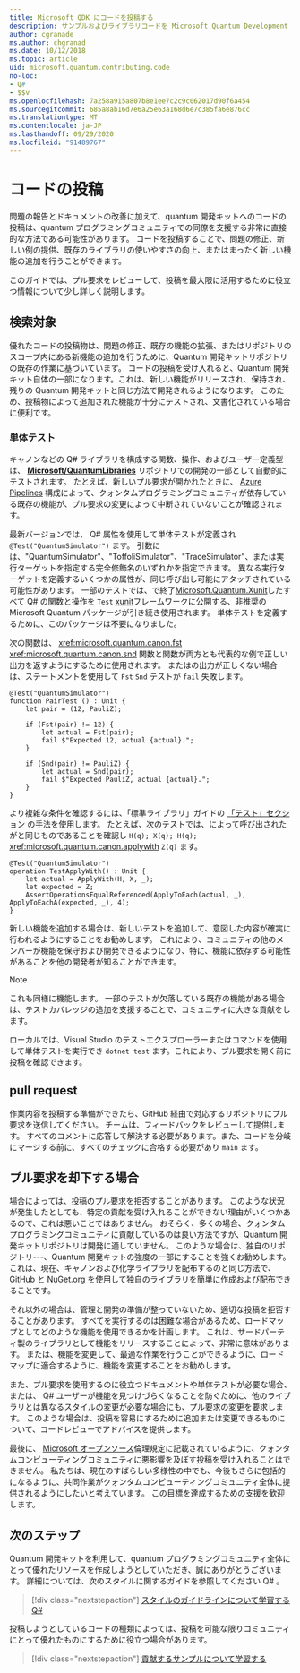 ```yaml
---
title: Microsoft QDK にコードを投稿する
description: サンプルおよびライブラリコードを Microsoft Quantum Development Kit (QDK) に投稿する方法について説明します。
author: cgranade
ms.author: chgranad
ms.date: 10/12/2018
ms.topic: article
uid: microsoft.quantum.contributing.code
no-loc:
- Q#
- $$v
ms.openlocfilehash: 7a258a915a807b8e1ee7c2c9c062017d90f6a454
ms.sourcegitcommit: 685a8ab16d7e6a25e63a168d6e7c385fa6e876cc
ms.translationtype: MT
ms.contentlocale: ja-JP
ms.lasthandoff: 09/29/2020
ms.locfileid: "91489767"
---
```

# <a name="contributing-code"></a>コードの投稿

問題の報告とドキュメントの改善に加えて、quantum 開発キットへのコードの投稿は、quantum プログラミングコミュニティでの同僚を支援する非常に直接的な方法である可能性があります。
コードを投稿することで、問題の修正、新しい例の提供、既存のライブラリの使いやすさの向上、またはまったく新しい機能の追加を行うことができます。

このガイドでは、プル要求をレビューして、投稿を最大限に活用するために役立つ情報について少し詳しく説明します。

## <a name="what-we-look-for"></a>検索対象

優れたコードの投稿物は、問題の修正、既存の機能の拡張、またはリポジトリのスコープ内にある新機能の追加を行うために、Quantum 開発キットリポジトリの既存の作業に基づいています。
コードの投稿を受け入れると、Quantum 開発キット自体の一部になります。これは、新しい機能がリリースされ、保持され、残りの Quantum 開発キットと同じ方法で開発されるようになります。
このため、投稿物によって追加された機能が十分にテストされ、文書化されている場合に便利です。

### <a name="unit-tests"></a>単体テスト

キャノンなどの Q# ライブラリを構成する関数、操作、およびユーザー定義型は、 [**Microsoft/QuantumLibraries**](https://github.com/Microsoft/QuantumLibraries/) リポジトリでの開発の一部として自動的にテストされます。
たとえば、新しいプル要求が開かれたときに、 [Azure Pipelines](https://azure.microsoft.com/services/devops/pipelines/) 構成によって、クォンタムプログラミングコミュニティが依存している既存の機能が、プル要求の変更によって中断されていないことが確認されます。

最新バージョンでは、 Q# 属性を使用して単体テストが定義され `@Test("QuantumSimulator")` ます。 引数には、"QuantumSimulator"、"ToffoliSimulator"、"TraceSimulator"、または実行ターゲットを指定する完全修飾名のいずれかを指定できます。 異なる実行ターゲットを定義するいくつかの属性が、同じ呼び出し可能にアタッチされている可能性があります。 一部のテストでは、で終了[Microsoft.Quantum.Xunit](https://www.nuget.org/packages/Microsoft.Quantum.Xunit/)したすべて Q# の関数と操作を `Test` [xunit](https://xunit.github.io/)フレームワークに公開する、非推奨の Microsoft Quantum パッケージが引き続き使用されます。 単体テストを定義するために、このパッケージは不要になりました。 

次の関数は、 <xref:microsoft.quantum.canon.fst> <xref:microsoft.quantum.canon.snd> 関数と関数が両方とも代表的な例で正しい出力を返すようにするために使用されます。
またはの出力が正しくない場合は、ステートメントを使用して `Fst` `Snd` テストが `fail` 失敗します。

```qsharp
@Test("QuantumSimulator")
function PairTest () : Unit {
    let pair = (12, PauliZ);

    if (Fst(pair) != 12) {
        let actual = Fst(pair);
        fail $"Expected 12, actual {actual}.";
    }

    if (Snd(pair) != PauliZ) {
        let actual = Snd(pair);
        fail $"Expected PauliZ, actual {actual}.";
    }
}
```

より複雑な条件を確認するには、「標準ライブラリ」ガイドの [「テスト」セクション](xref:microsoft.quantum.libraries.diagnostics) の手法を使用します。
たとえば、次のテストでは、によって呼び出されたがと同じものであることを確認し `H(q); X(q); H(q);` <xref:microsoft.quantum.canon.applywith> `Z(q)` ます。

```Q#
@Test("QuantumSimulator")
operation TestApplyWith() : Unit {
    let actual = ApplyWith(H, X, _);
    let expected = Z;
    AssertOperationsEqualReferenced(ApplyToEach(actual, _), ApplyToEachA(expected, _), 4);
}
```

新しい機能を追加する場合は、新しいテストを追加して、意図した内容が確実に行われるようにすることをお勧めします。
これにより、コミュニティの他のメンバーが機能を保守および開発できるようになり、特に、機能に依存する可能性があることを他の開発者が知ることができます。

> [!NOTE]
> これも同様に機能します。
> 一部のテストが欠落している既存の機能がある場合は、テストカバレッジの追加を支援することで、コミュニティに大きな貢献をします。

ローカルでは、Visual Studio のテストエクスプローラーまたはコマンドを使用して単体テストを実行でき `dotnet test` ます。これにより、プル要求を開く前に投稿を確認できます。

<!-- TODO:
### Comments and Documentation ###

### Citations and References ### -->

## <a name="pull-requests"></a>pull request

作業内容を投稿する準備ができたら、GitHub 経由で対応するリポジトリにプル要求を送信してください。
チームは、フィードバックをレビューして提供します。 すべてのコメントに応答して解決する必要があります。また、コードを分岐にマージする前に、すべてのチェックに合格する必要があり `main` ます。

## <a name="when-well-reject-a-pull-request"></a>プル要求を却下する場合

場合によっては、投稿のプル要求を拒否することがあります。
このような状況が発生したとしても、特定の貢献を受け入れることができない理由がいくつかあるので、これは悪いことではありません。
おそらく、多くの場合、クォンタムプログラミングコミュニティに貢献しているのは良い方法ですが、Quantum 開発キットリポジトリは開発に適していません。
このような場合は、独自のリポジトリ---、Quantum 開発キットの強度の一部にすることを強くお勧めします。これは、現在、キャノンおよび化学ライブラリを配布するのと同じ方法で、GitHub と NuGet.org を使用して独自のライブラリを簡単に作成および配布できることです。

それ以外の場合は、管理と開発の準備が整っていないため、適切な投稿を拒否することがあります。
すべてを実行するのは困難な場合があるため、ロードマップとしてどのような機能を使用できるかを計画します。
これは、サードパーティ製のライブラリとして機能をリリースすることによって、非常に意味があります。
または、機能を変更して、最適な作業を行うことができるように、ロードマップに適合するように、機能を変更することをお勧めします。

また、プル要求を使用するのに役立つドキュメントや単体テストが必要な場合、または、 Q# ユーザーが機能を見つけづらくなることを防ぐために、他のライブラリとは異なるスタイルの変更が必要な場合にも、プル要求の変更を要求します。
このような場合は、投稿を容易にするために追加または変更できるものについて、コードレビューでアドバイスを提供します。

最後に、 [Microsoft オープンソース](https://opensource.microsoft.com/codeofconduct/)倫理規定に記載されているように、クォンタムコンピューティングコミュニティに悪影響を及ぼす投稿を受け入れることはできません。
私たちは、現在のすばらしい多様性の中でも、今後もさらに包括的になるように、共同作業がクォンタムコンピューティングコミュニティ全体に提供されるようにしたいと考えています。
この目標を達成するための支援を歓迎します。

## <a name="next-steps"></a>次のステップ

Quantum 開発キットを利用して、quantum プログラミングコミュニティ全体にとって優れたリソースを作成しようとしていただき、誠にありがとうございます。
詳細については、次のスタイルに関するガイドを参照してください Q# 。

> [!div class="nextstepaction"]
> [スタイルのガイドラインについて学習する Q#](xref:microsoft.quantum.contributing.style)

投稿しようとしているコードの種類によっては、投稿を可能な限りコミュニティにとって優れたものにするために役立つ場合があります。

> [!div class="nextstepaction"]
> [貢献するサンプルについて学習する](xref:microsoft.quantum.contributing.samples)
